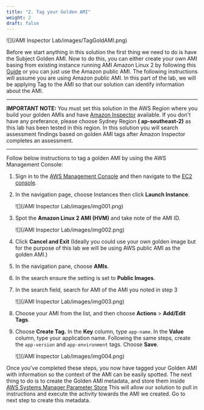 ```yaml
---
title: "2. Tag your Golden AMI"
weight: 2
draft: false
---
```


  ![](/AMI Inspector Lab/images/TagGoldAMI.png)


Before we start anything in this solution the first thing we need to do is have the Subject Golden AMI. Now to do this, you can either create your own AMI basing from existing instance running AMI Amazon Linux 2 by following this [Guide](https://docs.aws.amazon.com/toolkit-for-visual-studio/latest/user-guide/tkv-create-ami-from-instance.html) or you can just use the Amazon public AMI. The following instructions will assume you are using Amazon public AMI. In this part of the lab, we will be applying Tag to the AMI so that our solution can identify information about the AMI.

---

**IMPORTANT NOTE:** You must set this solution in the AWS Region where you build your golden AMIs and have [Amazon Inspector](http://docs.aws.amazon.com/inspector/latest/userguide/inspector_supported_os_regions.html#inspector_supported-regions) available. If you don't have any preferance, please choose Sydney Region **( ap-southeast-2)** as this lab has been tested in this region. In this solution you will search assessment findings based on golden AMI tags after Amazon Inspector completes an assessment.

---

Follow below instructions to tag a golden AMI by using the AWS Management Console:

1.  Sign in to the [AWS Management Console](https://console.aws.amazon.com/console/home) and then navigate to the [EC2 console](https://console.aws.amazon.com/ec2/v2/home).
2.  In the navigation page, choose Instances then click **Launch Instance**.

    ![](/AMI Inspector Lab/images/img001.png)

3.  Spot the **Amazon Linux 2 AMI (HVM)** and take note of the AMI ID.

    ![](/AMI Inspector Lab/images/img002.png)

4.  Click **Cancel and Exit** (Ideally you could use your own golden image but for the purpose of this lab we will be using AWS public AMI as the golden AMI.)

5.  In the navigation pane, choose **AMIs**.
6.  In the search ensure the setting is set to **Public Images**.
7.  In the search field, search for AMI of the AMI you noted in step 3

    ![](/AMI Inspector Lab/images/img003.png)

8.  Choose your AMI from the list, and then choose **Actions** > **Add/Edit Tags**.
9.  Choose **Create Tag.** In the **Key** column, type `app-name`. In the **Value** column, type your application name. Following the same steps, create the `app-version` and `app-environment` tags. Choose **Save**.

    ![](/AMI Inspector Lab/images/img004.png)

Once you've completed these steps, you now have tagged your Golden AMI with information so the context of the AMI can be easily spotted.
The next thing to do is to create the Golden AMI metadata, and store them inside [AWS Systems Manager Parameter Store](https://docs.aws.amazon.com/systems-manager/latest/userguide/systems-manager-parameter-store.html) This will allow our solution to pull in instructions and execute the activity towards the AMI we created. Go to next step to create this metadata.
